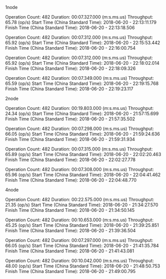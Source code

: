 1node

Operation Count:                        482
Duration:                               00:07.327.000 (m:s.ms.us)
Throughput:                             65.78 (op/s)
Start Time (China Standard Time):       2018-06-20 - 22:13:11.179
Finish Time (China Standard Time):      2018-06-20 - 22:13:18.506

Operation Count:                        482
Duration:                               00:07.312.000 (m:s.ms.us)
Throughput:                             65.92 (op/s)
Start Time (China Standard Time):       2018-06-20 - 22:15:53.442
Finish Time (China Standard Time):      2018-06-20 - 22:16:00.754

Operation Count:                        482
Duration:                               00:07.312.000 (m:s.ms.us)
Throughput:                             65.92 (op/s)
Start Time (China Standard Time):       2018-06-20 - 22:18:02.014
Finish Time (China Standard Time):      2018-06-20 - 22:18:09.326

Operation Count:                        482
Duration:                               00:07.349.000 (m:s.ms.us)
Throughput:                             65.59 (op/s)
Start Time (China Standard Time):       2018-06-20 - 22:19:15.768
Finish Time (China Standard Time):      2018-06-20 - 22:19:23.117

2node

Operation Count:                        482
Duration:                               00:19.803.000 (m:s.ms.us)
Throughput:                             24.34 (op/s)
Start Time (China Standard Time):       2018-06-20 - 21:57:15.699
Finish Time (China Standard Time):      2018-06-20 - 21:57:35.502

Operation Count:                        482
Duration:                               00:07.298.000 (m:s.ms.us)
Throughput:                             66.05 (op/s)
Start Time (China Standard Time):       2018-06-20 - 21:59:24.636
Finish Time (China Standard Time):      2018-06-20 - 21:59:31.934

Operation Count:                        482
Duration:                               00:07.315.000 (m:s.ms.us)
Throughput:                             65.89 (op/s)
Start Time (China Standard Time):       2018-06-20 - 22:02:20.463
Finish Time (China Standard Time):      2018-06-20 - 22:02:27.778

Operation Count:                        482
Duration:                               00:07.308.000 (m:s.ms.us)
Throughput:                             65.96 (op/s)
Start Time (China Standard Time):       2018-06-20 - 22:04:41.462
Finish Time (China Standard Time):      2018-06-20 - 22:04:48.770

4node

Operation Count:                        482
Duration:                               00:22.575.000 (m:s.ms.us)
Throughput:                             21.35 (op/s)
Start Time (China Standard Time):       2018-06-20 - 21:34:27.570
Finish Time (China Standard Time):      2018-06-20 - 21:34:50.145

Operation Count:                        482
Duration:                               00:10.653.000 (m:s.ms.us)
Throughput:                             45.25 (op/s)
Start Time (China Standard Time):       2018-06-20 - 21:39:25.851
Finish Time (China Standard Time):      2018-06-20 - 21:39:36.504

Operation Count:                        482
Duration:                               00:07.297.000 (m:s.ms.us)
Throughput:                             66.05 (op/s)
Start Time (China Standard Time):       2018-06-20 - 21:41:35.784
Finish Time (China Standard Time):      2018-06-20 - 21:41:43.081

Operation Count:                        482
Duration:                               00:10.042.000 (m:s.ms.us)
Throughput:                             48.00 (op/s)
Start Time (China Standard Time):       2018-06-20 - 21:48:50.753
Finish Time (China Standard Time):      2018-06-20 - 21:49:00.795